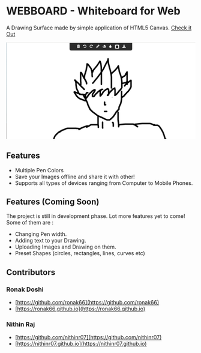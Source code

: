 # WEBBOARD - Whiteboard for Web

A Drawing Surface made by simple application of HTML5 Canvas. [Check it Out](https://ronak66.github.io/Webboard)


![Webboard Sample](./css/goku.png)

## Features
* Multiple Pen Colors
* Save your Images offline and share it with other!
* Supports all types of devices ranging from Computer to Mobile Phones.

## Features (Coming Soon)
The project is still in development phase. Lot more features yet to come! Some of them are :

* Changing Pen width.
* Adding text to your Drawing.
* Uploading Images and Drawing on them.
* Preset Shapes (circles, rectangles, lines, curves etc)


## Contributors

### Ronak Doshi
* [https://github.com/ronak66](https://github.com/ronak66)
* [https://ronak66.github.io](https://ronak66.github.io)

### Nithin Raj
* [https://github.com/nithinr07](https://github.com/nithinr07)
* [https://nithinr07.github.io](https://nithinr07.github.io)


